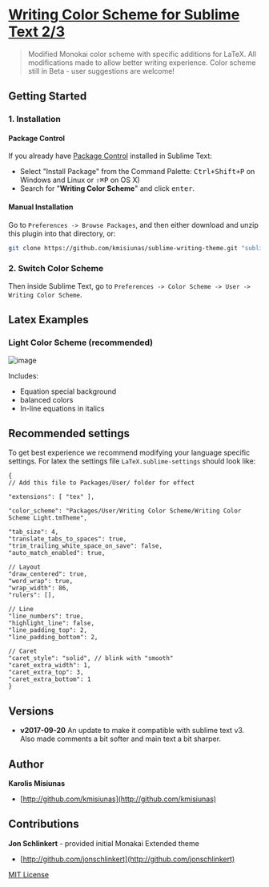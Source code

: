 # [Writing Color Scheme for Sublime Text 2/3](https://github.com/kmisiunas/sublime-writing-color-scheme)

> Modified Monokai color scheme with specific additions for LaTeX. All modifications made to allow better writing experience. Color scheme still in Beta - user suggestions are welcome!

## Getting Started

### 1. Installation

#### Package Control

If you already have [Package Control](http://wbond.net/sublime_packages/package_control/) installed in Sublime Text:

* Select "Install Package" from the Command Palette: <kbd>Ctrl+Shift+P</kbd> on Windows and Linux or <kbd>⇧⌘P</kbd> on OS X)
* Search for "**Writing Color Scheme**" and click <kbd>enter</kbd>.

#### Manual Installation

Go to `Preferences -> Browse Packages`, and then either download and unzip this plugin into that directory, or:

``` bash
git clone https://github.com/kmisiunas/sublime-writing-theme.git "sublime-writing-color-scheme"
```

### 2. Switch Color Scheme

Then inside Sublime Text, go to `Preferences -> Color Scheme -> User -> Writing Color Scheme`.


## Latex Examples

### Light Color Scheme (recommended)

![image](https://raw.githubusercontent.com/kmisiunas/sublime-writing-theme/master/screenshots/bright-theme.png)

Includes: 
 - Equation special background
 - balanced colors
 - In-line equations in italics

## Recommended settings

To get best experience we recommend modifying your language specific settings. For latex the settings file `LaTeX.sublime-settings` should look like:

    {
    // Add this file to Packages/User/ folder for effect

    "extensions": [ "tex" ],
    
    "color_scheme": "Packages/User/Writing Color Scheme/Writing Color Scheme Light.tmTheme",
    
    "tab_size": 4,
    "translate_tabs_to_spaces": true,
    "trim_trailing_white_space_on_save": false,
    "auto_match_enabled": true,

    // Layout
    "draw_centered": true,
    "word_wrap": true,
    "wrap_width": 86,
    "rulers": [],

    // Line
    "line_numbers": true,
    "highlight_line": false,
    "line_padding_top": 2,
    "line_padding_bottom": 2,

    // Caret
    "caret_style": "solid", // blink with "smooth"
    "caret_extra_width": 1, 
    "caret_extra_top": 3,
    "caret_extra_bottom": 1
    }

## Versions

 + **v2017-09-20** An update to make it compatible with sublime text v3. Also made comments a bit softer and main text a bit sharper. 


## Author

**Karolis Misiunas**

+ [http://github.com/kmisiunas](http://github.com/kmisiunas)


## Contributions

**Jon Schlinkert** - provided initial Monakai Extended theme
+ [http://github.com/jonschlinkert](http://github.com/jonschlinkert)


[MIT License](LICENSE-MIT)
